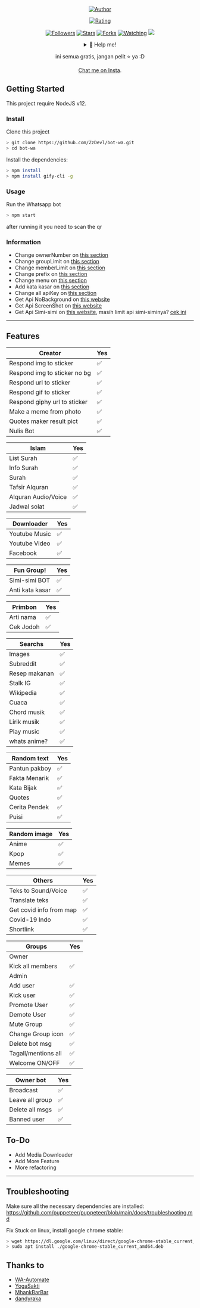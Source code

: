 <p align="center">
</p>
<p align="center">
<a href="https://github.com/ZzDevl"><img title="Author" src="https://img.shields.io/badge/AUTHOR-ZzDevl-orange.svg?style=for-the-badge&logo=github"></a>
</p>
<p align="center">
<a href="https://www.codefactor.io/repository/github/ZzDevl/bot-wa/overview/master"><img title="Rating" src="https://www.codefactor.io/repository/github/ZzDevl/bot-wa/badge/master"></a>
</p>
<p align="center">
<a href="https://github.com/ZzDevl/followers"><img title="Followers" src="https://img.shields.io/github/followers/ZzDevl?color=blue&style=flat-square"></a>
<a href="https://github.com/ZzDevl/bot-wa/stargazers/"><img title="Stars" src="https://img.shields.io/github/stars/ZzDevl/bot-wa?color=red&style=flat-square"></a>
<a href="https://github.com/ZzDevl/bot-wa/network/members"><img title="Forks" src="https://img.shields.io/github/forks/ZzDevl/bot-wa?color=red&style=flat-square"></a>
<a href="https://github.com/ZzDevl/bot-wa/watchers"><img title="Watching" src="https://img.shields.io/github/watchers/ZzDevl/bot-wa?label=Watchers&color=blue&style=flat-square"></a>
<a href="https://hits.seeyoufarm.com"><img src="https://hits.seeyoufarm.com/api/count/incr/badge.svg?url=https%3A%2F%2Fgithub.com%2FArugaZ%2Fwhatsapp-bot&count_bg=%2379C83D&title_bg=%23555555&icon=probot.svg&icon_color=%2300FF6D&title=hits&edge_flat=false"/></a>
</p>
<div align="center">
<details>
 <summary>🥟 Help me!</summary>
 
</details>

ini semua gratis, jangan pelit ⭐️ ya :D
<p align="center"><a href="https://instagram.com/zahidal__/" target="_blank">Chat me on Insta</a>.</p>
</div>

## Getting Started

This project require NodeJS v12.

### Install
Clone this project

```bash
> git clone https://github.com/ZzDevl/bot-wa.git
> cd bot-wa
```

Install the dependencies:

```bash
> npm install 
> npm install gify-cli -g
```

### Usage
Run the Whatsapp bot

```bash
> npm start
```

after running it you need to scan the qr

### Information
- Change ownerNumber on [this section](https://github.com/ZzDevl/bot-wa/blob/master/settings/setting.json#L2)
- Change groupLimit on [this section](https://github.com/ZzDevl/bot-wa/blob/master/settings/setting.json#L3)
- Change memberLimit on [this section](https://github.com/ZzDevl/bot-wa/blob/master/settings/setting.json#L4)
- Change prefix on [this section](https://github.com/ZzDevl/bot-wa/blob/master/settings/setting.json#L5)
- Change menu on [this section](https://github.com/ZzDevl/bot-wa/blob/master/lib/menu.js#L32)
- Add kata kasar on [this section](https://github.com/ZzDevl/bot-wa/blob/master/lib/kataKotor.js#L8)
- Change all apiKey on [this section](https://github.com/ZzDevl/bot-wa/blob/master/settings/api.json)
- Get Api NoBackground on [this website](https://www.remove.bg/)
- Get Api ScreenShot on [this website](https://apiflash.com/)
- Get Api Simi-simi on [this website](https://workshop.simsimi.com/en/), masih limit api simi-siminya? [cek ini](https://github.com/ZzDevl/bot-wa/issues/38#issuecomment-726981060)

---

## Features

| Creator |Yes|
| ------------- | ------------- |
| Respond img to sticker|✅|
| Respond img to sticker no bg|✅|
| Respond url to sticker|✅|
| Respond gif to sticker|✅|
| Respond giphy url to sticker|✅|
| Make a meme from photo|✅|
| Quotes maker result pict|✅|
| Nulis Bot|✅|

| Islam |Yes|
| ------------- | ------------- |
| List Surah|✅|
| Info Surah|✅|
| Surah|✅|
| Tafsir Alquran|✅|
| Alquran Audio/Voice|✅|
| Jadwal solat|✅|

| Downloader |Yes|
| ------------- | ------------- |
| Youtube Music |✅|
| Youtube Video |✅|
| Facebook |✅|

| Fun Group! |Yes|
| ------------- | ------------- |
| Simi-simi BOT|✅|
| Anti kata kasar|✅|

| Primbon |Yes|
| ------------- | ------------- |
| Arti nama |✅|
| Cek Jodoh |✅|

| Searchs |Yes|
| ------------- | ------------- |
| Images |✅|
| Subreddit |✅|
| Resep makanan |✅|
| Stalk IG |✅|
| Wikipedia |✅|
| Cuaca |✅|
| Chord musik |✅|
| Lirik musik |✅|
| Play music|✅|
| whats anime?|✅|

| Random text |Yes|
| ------------- | ------------- |
| Pantun pakboy|✅|
| Fakta Menarik|✅|
| Kata Bijak|✅|
| Quotes|✅|
| Cerita Pendek|✅|
| Puisi|✅|

| Random image |Yes|
| ------------- | ------------- |
| Anime |✅|
| Kpop |✅|
| Memes |✅|


| Others |Yes|
| ------------- | ------------- |
| Teks to Sound/Voice|✅|
| Translate teks|✅|
| Get covid info from map|✅|
| Covid-19 Indo|✅|
| Shortlink|✅|

| Groups |Yes|
| ------------- | ------------- |
| Owner||
| Kick all members|✅|
| Admin||
| Add user|✅|
| Kick user|✅|
| Promote User|✅|
| Demote User|✅|
| Mute Group|✅|
| Change Group icon|✅|
| Delete bot msg|✅|
| Tagall/mentions all|✅|
| Welcome ON/OFF|✅|


| Owner bot |Yes|
| ------------- | ------------- |
| Broadcast|✅|
| Leave all group|✅|
| Delete all msgs|✅|
| Banned user|✅|


## To-Do
 - Add Media Downloader
 - Add More Feature
 - More refactoring
 
---

## Troubleshooting
Make sure all the necessary dependencies are installed: https://github.com/puppeteer/puppeteer/blob/main/docs/troubleshooting.md

Fix Stuck on linux, install google chrome stable: 
```bash
> wget https://dl.google.com/linux/direct/google-chrome-stable_current_amd64.deb
> sudo apt install ./google-chrome-stable_current_amd64.deb
```

## Thanks to
- [WA-Automate](https://github.com/open-wa/wa-automate-nodejs)
- [YogaSakti](https://github.com/YogaSakti/imageToSticker)
- [MhankBarBar](https://github.com/MhankBarBar/whatsapp-bot)
- [dandyraka](https://github.com/dandyraka/NoBadWord)
